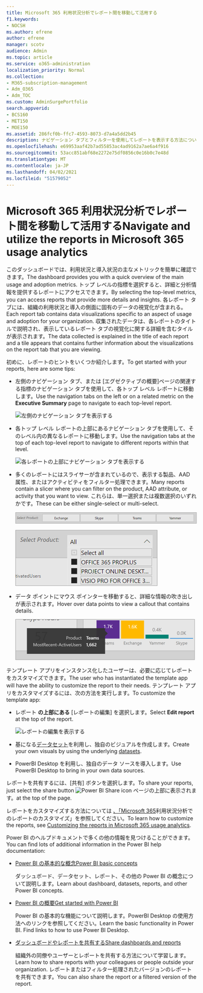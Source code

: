 ```yaml
---
title: Microsoft 365 利用状況分析でレポート間を移動して活用する
f1.keywords:
- NOCSH
ms.author: efrene
author: efrene
manager: scotv
audience: Admin
ms.topic: article
ms.service: o365-administration
localization_priority: Normal
ms.collection:
- M365-subscription-management
- Adm_O365
- Adm_TOC
ms.custom: AdminSurgePortfolio
search.appverid:
- BCS160
- MET150
- MOE150
ms.assetid: 286fcf0b-ffc7-4593-8073-d7a4a5dd2b45
description: ナビゲーション タブとフィルターを使用してレポートを表示する方法について学習します。
ms.openlocfilehash: e69953aaf42b7ad55853ac4ad9162a7ae6a4f916
ms.sourcegitcommit: 53acc851abf68e2272e75df0856c0e16b0c7e48d
ms.translationtype: MT
ms.contentlocale: ja-JP
ms.lasthandoff: 04/02/2021
ms.locfileid: "51579052"
---
```

# <a name="navigate-and-utilize-the-reports-in-microsoft-365-usage-analytics"></a><span data-ttu-id="43ee9-103">Microsoft 365 利用状況分析でレポート間を移動して活用する</span><span class="sxs-lookup"><span data-stu-id="43ee9-103">Navigate and utilize the reports in Microsoft 365 usage analytics</span></span>

<span data-ttu-id="43ee9-104">このダッシュボードでは、利用状況と導入状況の主なメトリックを簡単に確認できます。</span><span class="sxs-lookup"><span data-stu-id="43ee9-104">The dashboard provides you with a quick overview of the main usage and adoption metrics.</span></span> <span data-ttu-id="43ee9-105">トップ レベルの指標を選択すると、詳細と分析情報を提供するレポートにアクセスできます。</span><span class="sxs-lookup"><span data-stu-id="43ee9-105">By selecting the top-level metrics, you can access reports that provide more details and insights.</span></span> <span data-ttu-id="43ee9-106">各レポート タブには、組織の利用状況と導入の側面に固有のデータの視覚化が含まれる。</span><span class="sxs-lookup"><span data-stu-id="43ee9-106">Each report tab contains data visualizations specific to an aspect of usage and adoption for your organization.</span></span> <span data-ttu-id="43ee9-107">収集されたデータは、各レポートのタイトルで説明され、表示しているレポート タブの視覚化に関する詳細を含むタイルが表示されます。</span><span class="sxs-lookup"><span data-stu-id="43ee9-107">The data collected is explained in the title of each report and a tile appears that contains further information about the visualizations on the report tab that you are viewing.</span></span>

<span data-ttu-id="43ee9-108">初めに、レポートのヒントをいくつか紹介します。</span><span class="sxs-lookup"><span data-stu-id="43ee9-108">To get started with your reports, here are some tips:</span></span>

- <span data-ttu-id="43ee9-109">左側のナビゲーション タブ、または [エグゼクティブの概要]ページの関連する指標のナビゲーション タブを使用して、各トップ レベル レポートに移動します。</span><span class="sxs-lookup"><span data-stu-id="43ee9-109">Use the navigation tabs on the left or on a related metric on the **Executive Summary** page to navigate to each top-level report.</span></span>

    ![左側のナビゲーション タブを表示する](../../media/navigate-usage-analytics1.png)

- <span data-ttu-id="43ee9-111">各トップ レベル レポートの上部にあるナビゲーション タブを使用して、そのレベル内の異なるレポートに移動します。</span><span class="sxs-lookup"><span data-stu-id="43ee9-111">Use the navigation tabs at the top of each top-level report to navigate to different reports within that level.</span></span>

    ![各レポートの上部にナビゲーション タブを表示する](../../media/navigate-usage-analytics2.png)

- <span data-ttu-id="43ee9-113">多くのレポートにはスライサーが含まれているので、表示する製品、AAD 属性、またはアクティビティをフィルター処理できます。</span><span class="sxs-lookup"><span data-stu-id="43ee9-113">Many reports contain a slicer where you can filter on the product, AAD attribute, or activity that you want to view.</span></span> <span data-ttu-id="43ee9-114">これらは、単一選択または複数選択のいずれかです。</span><span class="sxs-lookup"><span data-stu-id="43ee9-114">These can be either single-select or multi-select.</span></span>

    ![スライサーを表示する](../../media/navigate-usage-analytics3.png)

    ![スライサーを表示する](../../media/navigate-usage-analytics4.png)


- <span data-ttu-id="43ee9-117">データ ポイントにマウス ポインターを移動すると、詳細な情報の吹き出しが表示されます。</span><span class="sxs-lookup"><span data-stu-id="43ee9-117">Hover over data points to view a callout that contains details.</span></span>

    ![ホバーの例を表示する](../../media/navigate-usage-analytics6.png)

<span data-ttu-id="43ee9-119">テンプレート アプリをインスタンス化したユーザーは、必要に応じてレポートをカスタマイズできます。</span><span class="sxs-lookup"><span data-stu-id="43ee9-119">The user who has instantiated the template app will have the ability to customize the report to their needs.</span></span> <span data-ttu-id="43ee9-120">テンプレート アプリをカスタマイズするには、次の方法を実行します。</span><span class="sxs-lookup"><span data-stu-id="43ee9-120">To customize the template app:</span></span>

- <span data-ttu-id="43ee9-121">レポート **の上部にある** [レポートの編集] を選択します。</span><span class="sxs-lookup"><span data-stu-id="43ee9-121">Select **Edit report** at the top of the report.</span></span>

    ![レポートの編集を表示する](../../media/navigate-usage-analytics7.png)


- <span data-ttu-id="43ee9-123">基になる[データセット](usage-analytics-data-model.md)を利用し、独自のビジュアルを作成します。</span><span class="sxs-lookup"><span data-stu-id="43ee9-123">Create your own visuals by using the underlying [datasets](usage-analytics-data-model.md).</span></span>

- <span data-ttu-id="43ee9-124">PowerBI Desktop を利用し、独自のデータ ソースを導入します。</span><span class="sxs-lookup"><span data-stu-id="43ee9-124">Use PowerBI Desktop to bring in your own data sources.</span></span>

<span data-ttu-id="43ee9-125">レポートを共有するには、[共有] ボタンを選択します。</span><span class="sxs-lookup"><span data-stu-id="43ee9-125">To share your reports, just select the share button</span></span> ![Power BI Share icon](../../media/dbb0569d-2013-4f9d-ab9d-d01b09631b92.png) <span data-ttu-id="43ee9-127">ページの上部に表示されます。</span><span class="sxs-lookup"><span data-stu-id="43ee9-127">at the top of the page.</span></span>

<span data-ttu-id="43ee9-128">レポートをカスタマイズする方法については [、「Microsoft 365](customize-reports.md)利用状況分析でのレポートのカスタマイズ」を参照してください。</span><span class="sxs-lookup"><span data-stu-id="43ee9-128">To learn how to customize the reports, see [Customizing the reports in Microsoft 365 usage analytics](customize-reports.md).</span></span>

<span data-ttu-id="43ee9-129">Power BI のヘルプドキュメントで多くの他の情報を見つけることができます。</span><span class="sxs-lookup"><span data-stu-id="43ee9-129">You can find lots of additional information in the Power BI help documentation:</span></span>

- [<span data-ttu-id="43ee9-130">Power BI の基本的な概念</span><span class="sxs-lookup"><span data-stu-id="43ee9-130">Power BI basic concepts</span></span>](/power-bi/service-basic-concepts)

    <span data-ttu-id="43ee9-131">ダッシュボード、データセット、レポート、その他の Power BI の概念について説明します。</span><span class="sxs-lookup"><span data-stu-id="43ee9-131">Learn about dashboard, datasets, reports, and other Power BI concepts.</span></span>

- [<span data-ttu-id="43ee9-132">Power BI の概要</span><span class="sxs-lookup"><span data-stu-id="43ee9-132">Get started with Power BI</span></span>](/power-bi/service-get-started?wt.mc_id=O365_Reports_PBI_contentpack)

    <span data-ttu-id="43ee9-p104">Power BI の基本的な機能について説明します。PowerBI Desktop の使用方法へのリンクを参照してください。</span><span class="sxs-lookup"><span data-stu-id="43ee9-p104">Learn the basic functionality in Power BI. Find links to how to use Power BI Desktop.</span></span>

- [<span data-ttu-id="43ee9-135">ダッシュボードやレポートを共有する</span><span class="sxs-lookup"><span data-stu-id="43ee9-135">Share dashboards and reports</span></span>](/power-bi/service-share-dashboards)

    <span data-ttu-id="43ee9-136">組織外の同僚やユーザーとレポートを共有する方法について学習します。</span><span class="sxs-lookup"><span data-stu-id="43ee9-136">Learn how to share reports with your colleagues or people outside your organization.</span></span> <span data-ttu-id="43ee9-137">レポートまたはフィルター処理されたバージョンのレポートを共有できます。</span><span class="sxs-lookup"><span data-stu-id="43ee9-137">You can also share the report or a filtered version of the report.</span></span>